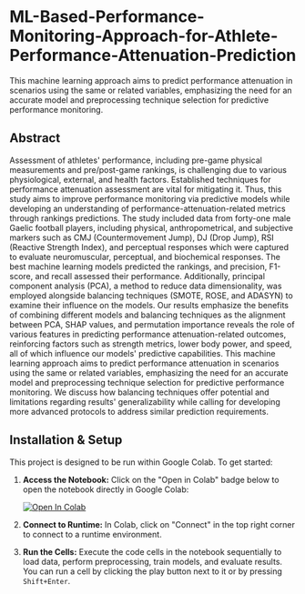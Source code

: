 # ML-Based-Performance-Monitoring-Approach-for-Athlete-Performance-Attenuation-Prediction
This machine learning approach aims to predict performance attenuation in scenarios using the same or related variables, emphasizing the need for an accurate model and preprocessing technique selection for predictive performance monitoring.

## Abstract 
Assessment of athletes' performance, including pre-game physical measurements and pre/post-game rankings, is challenging due to various physiological, external, and health factors. Established techniques for performance attenuation assessment are vital for mitigating it. Thus, this study aims to improve performance monitoring via predictive models while developing an understanding of performance-attenuation-related metrics through rankings predictions.  The study included data from forty-one male Gaelic football players, including physical, anthropometrical, and subjective markers such as CMJ (Countermovement Jump), DJ (Drop Jump), RSI (Reactive Strength Index), and perceptual responses which were captured to evaluate neuromuscular, perceptual, and biochemical responses. The best machine learning models predicted the rankings, and precision, F1-score, and recall assessed their performance. Additionally, principal component analysis (PCA), a method to reduce data dimensionality, was employed alongside balancing techniques (SMOTE, ROSE, and ADASYN) to examine their influence on the models. Our results emphasize the benefits of combining different models and balancing techniques as the alignment between PCA, SHAP values, and permutation importance reveals the role of various features in predicting performance attenuation-related outcomes, reinforcing factors such as strength metrics, lower body power, and speed, all of which influence our models' predictive capabilities. This machine learning approach aims to predict performance attenuation in scenarios using the same or related variables, emphasizing the need for an accurate model and preprocessing technique selection for predictive performance monitoring. We discuss how balancing techniques offer potential and limitations regarding results' generalizability while calling for developing more advanced protocols to address similar prediction requirements.

## Installation & Setup

This project is designed to be run within Google Colab. To get started:

1. **Access the Notebook:** Click on the "Open in Colab" badge below to open the notebook directly in Google Colab:

   [![Open In Colab](https://colab.research.google.com/assets/colab-badge.svg)](https://colab.research.google.com/github/<your_github_username>/<your_repository_name>/blob/main/Athlete_Ranking_Prediction.ipynb)

2. **Connect to Runtime:** In Colab, click on "Connect" in the top right corner to connect to a runtime environment.

3. **Run the Cells:** Execute the code cells in the notebook sequentially to load data, perform preprocessing, train models, and evaluate results. You can run a cell by clicking the play button next to it or by pressing `Shift+Enter`.
